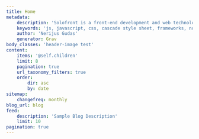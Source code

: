 ```yaml
---
title: Home
metadata:
    description: 'Solofront is a front-end development and web technology blog publishing about js frameworks, nodejs, styling and web performance.'
    keywords: 'js, javascript, css, cascade style sheet, frameworks, nodejs, reactjs, performance, service workers, jquery'
    author: 'Nerijus Gudas'
    generator: Grav
body_classes: 'header-image test'
content:
    items: '@self.children'
    limit: 8
    pagination: true
    url_taxonomy_filters: true
    order:
        dir: asc
        by: date
sitemap:
    changefreq: monthly
blog_url: blog
feed:
    description: 'Sample Blog Description'
    limit: 10
pagination: true
---
```


